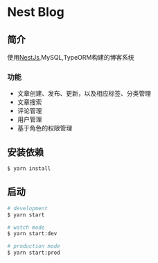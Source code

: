 # Nest Blog

## 简介
使用[NestJs](https://nestjs.com),MySQL,TypeORM构建的博客系统

### 功能
- 文章创建、发布、更新，以及相应标签、分类管理
- 文章搜索
- 评论管理
- 用户管理
- 基于角色的权限管理

## 安装依赖

```bash
$ yarn install
```

## 启动

```bash
# development
$ yarn start

# watch mode
$ yarn start:dev

# production mode
$ yarn start:prod
```